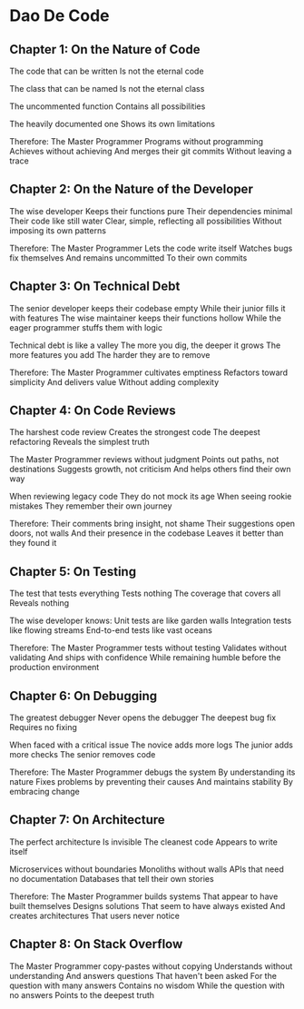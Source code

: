 # Dao De Code

## Chapter 1: On the Nature of Code

The code that can be written
Is not the eternal code

The class that can be named
Is not the eternal class

The uncommented function
Contains all possibilities

The heavily documented one
Shows its own limitations

Therefore:
The Master Programmer
Programs without programming
Achieves without achieving
And merges their git commits
Without leaving a trace

## Chapter 2: On the Nature of the Developer
The wise developer
Keeps their functions pure
Their dependencies minimal
Their code like still water
Clear, simple, reflecting all possibilities
Without imposing its own patterns

Therefore:
The Master Programmer
Lets the code write itself
Watches bugs fix themselves
And remains uncommitted
To their own commits


## Chapter 3: On Technical Debt

The senior developer keeps their codebase empty
While their junior fills it with features
The wise maintainer keeps their functions hollow
While the eager programmer stuffs them with logic

Technical debt is like a valley
The more you dig, the deeper it grows
The more features you add
The harder they are to remove

Therefore:
The Master Programmer cultivates emptiness
Refactors toward simplicity
And delivers value
Without adding complexity


## Chapter 4: On Code Reviews

The harshest code review
Creates the strongest code
The deepest refactoring
Reveals the simplest truth

The Master Programmer reviews without judgment
Points out paths, not destinations
Suggests growth, not criticism
And helps others find their own way

When reviewing legacy code
They do not mock its age
When seeing rookie mistakes
They remember their own journey

Therefore:
Their comments bring insight, not shame
Their suggestions open doors, not walls
And their presence in the codebase
Leaves it better than they found it



## Chapter 5: On Testing

The test that tests everything
Tests nothing
The coverage that covers all
Reveals nothing

The wise developer knows:
Unit tests are like garden walls
Integration tests like flowing streams
End-to-end tests like vast oceans

Therefore:
The Master Programmer tests without testing
Validates without validating
And ships with confidence
While remaining humble before the production environment


## Chapter 6: On Debugging

The greatest debugger
Never opens the debugger
The deepest bug fix
Requires no fixing

When faced with a critical issue
The novice adds more logs
The junior adds more checks
The senior removes code

Therefore:
The Master Programmer debugs the system
By understanding its nature
Fixes problems by preventing their causes
And maintains stability
By embracing change


## Chapter 7: On Architecture

The perfect architecture
Is invisible
The cleanest code
Appears to write itself

Microservices without boundaries
Monoliths without walls
APIs that need no documentation
Databases that tell their own stories

Therefore:
The Master Programmer builds systems
That appear to have built themselves
Designs solutions
That seem to have always existed
And creates architectures
That users never notice


## Chapter 8: On Stack Overflow
The Master Programmer copy-pastes without copying
Understands without understanding
And answers questions
That haven't been asked
For the question with many answers
Contains no wisdom
While the question with no answers
Points to the deepest truth